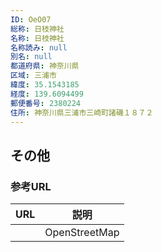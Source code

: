 ```yaml
---
ID: OeO07
総称: 日枝神社
名称: 日枝神社
名称読み: null
別名: null
都道府県: 神奈川県
区域: 三浦市
緯度: 35.1543185
経度: 139.6094499
郵便番号: 2380224
住所: 神奈川県三浦市三崎町諸磯１８７２
---
```


## その他

### 参考URL

| URL | 説明          |
| --- | ------------- |
|     | OpenStreetMap |
